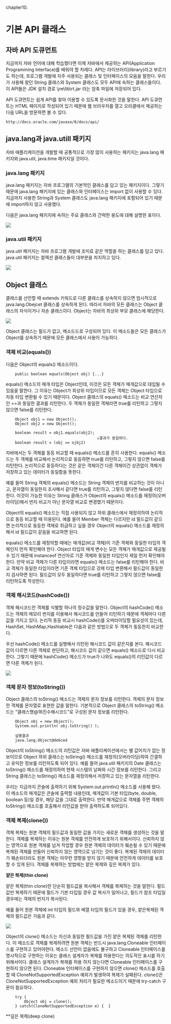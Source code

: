 chapter10.

기본 API 클래스
===============================

## 자바 API 도큐먼트

지금까지 자바 언어에 대해 학습했다면 이제 자바에서 제공하는 API(Application Programming Interface)를 배워야 할 차례다. API는 라이브러리(library)라고 부르기도 하는데, 프로그램 개발에 자주 사용되는 클래스 및 인터페이스의 모음을 말한다. 우리가 사용해 왔던 String 클래스와 System 클래스도 모두 API에 속하는 클래스들이다. 이 API들은 JDK 설치 경로 \jre\lib\rt.jar 라는 암축 파일에 저장되어 있다.

API 도큐먼트는 쉽게 API를 찾아 이용할 수 있도록 문서화한 것을 말한다. API 도큐먼트는 HTML 페이지로 작성되어 있기 때문에 웹 브라우저를 열고 오라클에서 제공하는 다음 URL을 방문하면 볼 수 있다.

    http://docs.oracle.com/javase/8/docs/api/

## java.lang과 java.utill 패키지
자바 애플리케이션을 개발할 때 공통적으로 가장 많이 사용하는 패키지는 java.lang 패키지와 java.util, java.time 패키지일 것이다.

### java.lang 패키지
java.lang 패키지는 자바 프로그램의 기본적인 클래스를 담고 있는 패키지이다. 그렇기 때문에 java.lang 패키지에 있는 클래스와 인터페이스는 import 없이 사용할 수 있다. 지금까지 사용한 String과 System 클래스도 java.lang 패키지에 포함되어 있기 때문에 import하지 않고 사용했다.

다음은 java.lang 패키지에 속하는 주요 클래스와 간략한 용도에 대해 설명한 표이다.

<img src = "https://t1.daumcdn.net/cfile/tistory/2255EF495696F9372F"></img>

### java.util 패키지
java.util 패키지는 자바 프로그램 개발에 조미료 같은 역할을 하는 클래스를 담고 있다. java.util 패키지는 컬렉션 클래스들이 대부분을 차지하고 있다. 

<img src = "https://t1.daumcdn.net/cfile/tistory/234699495696F93807"></img>

## Object 클래스
클래스를 선언할 때 extends 키워드로 다른 클래스를 상속하지 않으면 암시적으로 java.lang.Obejcet 클래스를 상속하게 된다. 따라서 자바의 모든 클래스는 Object 클래스의 자식이거나 자손 클래스이다. Object는 자바의 최상위 부모 클래스에 해당한다.

<img src = "https://t1.daumcdn.net/cfile/tistory/274E2D4A5697033327"></img>

Object 클래스는 필드가 없고, 메소드드로 구성되어 있다. 이 메소드들은 모든 클래스가 Object를 상속하기 때문에 모든 클래스에서 사용이 가능하다.

### 객체 비교(equals())
다음은 Object의 equals() 메소드이다.

		public boolean equals(Object obj) {...}

equals() 메소드의 매개 타입은 Object인데, 이것은 모든 객체가 매개값으로 대입될 수 있음을 말한다. 그 이유는 Object가 최상위 타입이므로 모든 객체는 Object 타입으로 자동 타입 변환될 수 있기 때문이다. Object 클래스의 equals() 메소드는 비교 연산자인 ==과 동일한 결과를 리턴한다. 두 객체가 동일한 객체라면 true를 리턴하고 그렇지 않으면 false를 리턴한다.

		Object obj1 = new Object();
		Object obj2 = new Object();
		
		boolean result = obj1.equals(obj2);
											↕결과가 동일하다. 
		boolean result = (obj == ojbj2)

자바에서는 두 객체를 동등 비교할 때 equals() 메소드를 흔히 사용한다. equals() 메소드는 두 객체를 비교해서 논리적으로 동등하면 true를 리턴하고, 그렇지 않으면 false를 리턴한다. 논리적으로 동등하다는 것은 같은 객체이건 다른 객체이건 상관없이 객체가 저장하고 있는 데이터가 동일함을 뜻한다.

예를 들어 String 객체의 equals() 메소드는 String 객체의 번지를 비교하는 것이 아니고, 문자열이 동일한지 조사해서 같다면 true를 리턴하고, 그렇지 않다면 false를 리턴한다. 이것이 가능한 이유는 String 클래스가 Object의 equals() 메소드를 재정의(오버라이딩)해서 번지 비교가 아닌 문자열 비교로 변경했기 때문이다.

Object의 equals() 메소드는 직접 사용되지 않고 하위 클래스에서 재정의하여 논리적으로 동등 비교할 때 이용된다. 예를 들어 Member 객체는 다르지만 id 필드값이 같으면 논리적으로 동등한 객체로 취급하고 싶을 경우 Object의 equals() 메소드를 재정의해서 id 필드값이 같음을 비교하면 된다.

equals() 메소드를 재정의할 때에는 매개값(비교 객체)이 기준 객체와 동일한 타입의 객체인지 먼저 확인해야 한다. Object 타입의 매개 변수는 모든 객체가 매개값으로 제공될 수 있기 때문에 instanceof 연산자로 기준 객체와 동일한 타입인지 제일 먼저 확인해야 한다. 만약 비교 객체가 다른 타입이라면 equals() 메소드는 false를 리턴해야 한다. 비교 객체가 동일한 타입이라면 기준 객체 타입으로 강제 타입 변환해서 필드값이 동일한지 검사하면 된다. 필드값이 모두 동일하다면 true를 리턴하고 그렇지 않으면 false를 리턴하도록 작성한다.


### 객체 해시코드(hashCode())
객체 해시코드란 객체를 식별할 하나의 정수값을 말한다. Object의 hashCode() 메소드는 객체의 메모리 번지를 이용해서 해시코드를 만들어 리턴하기 때문에 객체마다 다른 값을 가지고 있다. 논리적 동등 비교시 hashCode()를 오버라이딩할 필요성이 있는데, HashSet, HashMap,Hashtable은 다음과 같은 방법으로 두 객체가 동등한지 비교한다.

우선 hashCode() 메소드를 실행해서 리턴된 해시코드 값이 같은지를 본다. 해시코드 값이 다르면 다른 객체로 판단하고, 해시코드 값이 같으면 equals() 메소드로 다시 비교한다. 그렇기 때문에 hashCode() 메소드가 true가 나와도 equals()의 리턴값이 다르면 다른 객체가 된다.

<img src = "https://t1.daumcdn.net/cfile/tistory/231DCB4A569703352B"></img>


### 객체 문자 정보(toString())
Object 클래스의 toString() 메소드는 객체의 문자 정보를 리턴한다. 객체의 문자 정보란 객체를 문자열로 표현한 값을 말한다. 기본적으로 Object 클래스의 toString() 메소드는 "클래스명@16진수해시코드"로 구성된 문자 정보를 리턴한다.

		Object obj = new Object();
		System.out.println( obj.toString() );
		
		실행결과
		java.lang.Object@de6ced

Object의 toString() 메소드의 리턴값은 자바 애플리케이션에서는 별 값어치가 없는 정보이므로 Object 하위 클래스는 toString() 메소드를 재정의(오버라이딩)하여 간결하고 유익한 정보를 리턴하도록 되어 있다. 예를 들어 java.util 패키지의 Date 클래스는 toString() 메소드를 재정의하여 현재 시스템의 날짜와 시간 정보를 리턴한다. 그리고 String 클래스는 toString() 메소드를 재정의해서 저장하고 있는 문자열을 리턴한다.

우리는 지금까지 콘솔에 출력하기 위해 System.out.println() 메소드를 사용해 왔다. 이 메소드의 매개값은 콘솔에 출력할 내용인데, 매개값이 기본 타입(byte, double, boolean 등)일 경우, 해당 값을 그대로 출력한다. 만약 매개값으로 객체를 주면 객체의 toString() 메소드를 호출해서 리턴값을 받아 출력하도록 되어있다.

### 객체 복제(clone())
객체 복제는 원본 객체의 필드값과 동일한 값을 가지는 새로운 객체를 생성하는 것을 말한다. 객체를 복제하는 이유는 원본 객체를 안전하게 보호하기 위해서이다. 신뢰하지 않는 영역으로 원본 객체를 넘겨 작업할 경우 원본 객체의 데이터가 훼손될 수 있기 때문에 복제된 객체를 만들어 신뢰하지 않는 영역으로 넘기는 것이 좋다. 복제된 객체의 데이터가 훼손되더라도 원본 객체는 아무런 영향을 받지 않기 때문에 안전하게 데이터를 보호할 수 있게 된다. 객체를 복제하는 방법에는 얕은 복제와 깊은 복제가 있다.

**얕은 복제(thin clone)**

얕은 복제(thin clone)란 단순히 필드값을 복사해서 객체를 복제하는 것을 말한다. 필드값만 복제하기 때문에 필드가 기본 타입일 경우 값 복사가 일어나고, 필드가 참조 타입일 경우에는 객체의 번지가 복사된다. 

예를 들어 원본 객체에 int 타입의 필드와 배열 타입의 필드가 있을 경우, 얕은복제된 객체의 필드값은 가음과 같다.

<img src = "https://t1.daumcdn.net/cfile/tistory/234F0D4F569725C104"></img>

Object의 clone() 메소드는 자신과 동일한 필드값을 가진 얕은 복제된 객체를 리턴한다. 이 메소드로 객체를 복제하려면 원본 객체는 반드시 java.lang.Cloneable 인터페이스를 구현하고 있어야한다. 메소드 선언이 없음에도 불구하고 Cloneable 인터페이스를 명시적으로 구현하는 이유는 클래스 설계자가 복제를 허용한다는 의도적인 표시를 하기 위해서이다. 클래스 설계자가 복제를 허용 하지 않는다면 Cloneable 인터페이스를 구현하지 않으면 된다. Cloneable 인터페이스를 구현하지 않으면 clone() 메소드를 호출할 때 CloneNotSupportedException 예외가 발생하여 복제가 실패된다. clone()은 CloneNotSupportedException 예외 처리가 필요한 메소드이기 때문에 try-catch 구문이 필요하다. 

		try {
			Object obj = clone();
		} catch(CloneNotSupportedException e) {  }


**깊은 복제(deep clone)

































































































